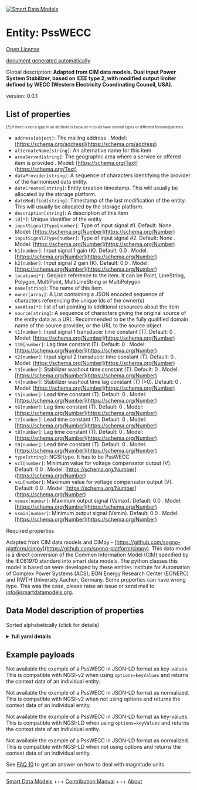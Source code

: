 <!-- 10-Header -->  
[![Smart Data Models](https://smartdatamodels.org/wp-content/uploads/2022/01/SmartDataModels_logo.png "Logo")](https://smartdatamodels.org)  
Entity: PssWECC  
===============<!-- /10-Header -->  
<!-- 15-License -->  
[Open License](https://github.com/smart-data-models//dataModel.EnergyCIM/blob/master/PssWECC/LICENSE.md)  
[document generated automatically](https://docs.google.com/presentation/d/e/2PACX-1vTs-Ng5dIAwkg91oTTUdt8ua7woBXhPnwavZ0FxgR8BsAI_Ek3C5q97Nd94HS8KhP-r_quD4H0fgyt3/pub?start=false&loop=false&delayms=3000#slide=id.gb715ace035_0_60)  
<!-- /15-License -->  
<!-- 20-Description -->  
Global description: **Adapted from CIM data models. Dual input Power System Stabilizer, based on IEEE type 2, with modified output limiter defined by WECC (Western Electricity Coordinating Council, USA).**  
version: 0.0.1  
<!-- /20-Description -->  
<!-- 30-PropertiesList -->  

## List of properties  

<sup><sub>[*] If there is not a type in an attribute is because it could have several types or different formats/patterns</sub></sup>  
- `address[object]`: The mailing address  . Model: [https://schema.org/address](https://schema.org/address)- `alternateName[string]`: An alternative name for this item  - `areaServed[string]`: The geographic area where a service or offered item is provided  . Model: [https://schema.org/Text](https://schema.org/Text)- `dataProvider[string]`: A sequence of characters identifying the provider of the harmonised data entity.  - `dateCreated[string]`: Entity creation timestamp. This will usually be allocated by the storage platform.  - `dateModified[string]`: Timestamp of the last modification of the entity. This will usually be allocated by the storage platform.  - `description[string]`: A description of this item  - `id[*]`: Unique identifier of the entity  - `inputSignal1Type[number]`: Type of input signal #1. Default: None  . Model: [https://schema.org/Number](https://schema.org/Number)- `inputSignal2Type[number]`: Type of input signal #2. Default: None  . Model: [https://schema.org/Number](https://schema.org/Number)- `k1[number]`: Input signal 1 gain  (K). Default: 0.0  . Model: [https://schema.org/Number](https://schema.org/Number)- `k2[number]`: Input signal 2 gain (K). Default: 0.0  . Model: [https://schema.org/Number](https://schema.org/Number)- `location[*]`: Geojson reference to the item. It can be Point, LineString, Polygon, MultiPoint, MultiLineString or MultiPolygon  - `name[string]`: The name of this item.  - `owner[array]`: A List containing a JSON encoded sequence of characters referencing the unique Ids of the owner(s)  - `seeAlso[*]`: list of uri pointing to additional resources about the item  - `source[string]`: A sequence of characters giving the original source of the entity data as a URL. Recommended to be the fully qualified domain name of the source provider, or the URL to the source object.  - `t1[number]`: Input signal 1 transducer time constant (T). Default: 0  . Model: [https://schema.org/Number](https://schema.org/Number)- `t10[number]`: Lag time constant (T). Default: 0  . Model: [https://schema.org/Number](https://schema.org/Number)- `t2[number]`: Input signal 2 transducer time constant (T). Default: 0  . Model: [https://schema.org/Number](https://schema.org/Number)- `t3[number]`: Stabilizer washout time constant (T). Default: 0  . Model: [https://schema.org/Number](https://schema.org/Number)- `t4[number]`: Stabilizer washout time lag constant (T) (>0). Default: 0  . Model: [https://schema.org/Number](https://schema.org/Number)- `t5[number]`: Lead time constant (T). Default: 0  . Model: [https://schema.org/Number](https://schema.org/Number)- `t6[number]`: Lag time constant (T). Default: 0  . Model: [https://schema.org/Number](https://schema.org/Number)- `t7[number]`: Lead time constant (T). Default: 0  . Model: [https://schema.org/Number](https://schema.org/Number)- `t8[number]`: Lag time constant (T). Default: 0  . Model: [https://schema.org/Number](https://schema.org/Number)- `t9[number]`: Lead time constant (T). Default: 0  . Model: [https://schema.org/Number](https://schema.org/Number)- `type[string]`: NGSI type. It has to be PssWECC  - `vcl[number]`: Minimum value for voltage compensator output (V). Default: 0.0  . Model: [https://schema.org/Number](https://schema.org/Number)- `vcu[number]`: Maximum value for voltage compensator output (V). Default: 0.0  . Model: [https://schema.org/Number](https://schema.org/Number)- `vsmax[number]`: Maximum output signal (Vsmax). Default: 0.0  . Model: [https://schema.org/Number](https://schema.org/Number)- `vsmin[number]`: Minimum output signal (Vsmin). Default: 0.0  . Model: [https://schema.org/Number](https://schema.org/Number)<!-- /30-PropertiesList -->  
<!-- 35-RequiredProperties -->  
Required properties  
<!-- /35-RequiredProperties -->  
<!-- 40-RequiredProperties -->  
Adapted from CIM data models and CIMpy - [https://github.com/sogno-platform/cimpy](https://github.com/sogno-platform/cimpy). This data model is a direct conversion of the Common Information Model (CIM) specified by the IEC61970 standard into smart data models. The python classes this model is based on were developed by these entities Institute for Automation of Complex Power Systems (ACS), EON Energy Research Center (EONERC) and RWTH University Aachen, Germany. Some properties can have wrong type. This was the case, please raise an issue or send mail to info@smartdatamodels.org.  
<!-- /40-RequiredProperties -->  
<!-- 50-DataModelHeader -->  
## Data Model description of properties  
Sorted alphabetically (click for details)  
<!-- /50-DataModelHeader -->  
<!-- 60-ModelYaml -->  
<details><summary><strong>full yaml details</strong></summary>    
```yaml  
PssWECC:    
  description: 'Adapted from CIM data models. Dual input Power System Stabilizer, based on IEEE type 2, with modified output limiter defined by WECC (Western Electricity Coordinating Council, USA).'    
  properties:    
    address:    
      description: 'The mailing address'    
      properties:    
        addressCountry:    
          description: 'Property. The country. For example, Spain. Model:''https://schema.org/addressCountry'''    
          type: string    
        addressLocality:    
          description: 'Property. The locality in which the street address is, and which is in the region. Model:''https://schema.org/addressLocality'''    
          type: string    
        addressRegion:    
          description: 'Property. The region in which the locality is, and which is in the country. Model:''https://schema.org/addressRegion'''    
          type: string    
        postOfficeBoxNumber:    
          description: 'Property. The post office box number for PO box addresses. For example, 03578. Model:''https://schema.org/postOfficeBoxNumber'''    
          type: string    
        postalCode:    
          description: 'Property. The postal code. For example, 24004. Model:''https://schema.org/https://schema.org/postalCode'''    
          type: string    
        streetAddress:    
          description: 'Property. The street address. Model:''https://schema.org/streetAddress'''    
          type: string    
      type: object    
      x-ngsi:    
        model: https://schema.org/address    
        type: Property    
    alternateName:    
      description: 'An alternative name for this item'    
      type: string    
      x-ngsi:    
        type: Property    
    areaServed:    
      description: 'The geographic area where a service or offered item is provided'    
      type: string    
      x-ngsi:    
        model: https://schema.org/Text    
        type: Property    
    dataProvider:    
      description: 'A sequence of characters identifying the provider of the harmonised data entity.'    
      type: string    
      x-ngsi:    
        type: Property    
    dateCreated:    
      description: 'Entity creation timestamp. This will usually be allocated by the storage platform.'    
      format: date-time    
      type: string    
      x-ngsi:    
        type: Property    
    dateModified:    
      description: 'Timestamp of the last modification of the entity. This will usually be allocated by the storage platform.'    
      format: date-time    
      type: string    
      x-ngsi:    
        type: Property    
    description:    
      description: 'A description of this item'    
      type: string    
      x-ngsi:    
        type: Property    
    id:    
      anyOf: &psswecc_-_properties_-_owner_-_items_-_anyof    
        - description: 'Property. Identifier format of any NGSI entity'    
          maxLength: 256    
          minLength: 1    
          pattern: ^[\w\-\.\{\}\$\+\*\[\]`|~^@!,:\\]+$    
          type: string    
        - description: 'Property. Identifier format of any NGSI entity'    
          format: uri    
          type: string    
      description: 'Unique identifier of the entity'    
      x-ngsi:    
        type: Property    
    inputSignal1Type:    
      description: "Type of input signal #1. Default: None"    
      type: number    
      x-ngsi:    
        model: https://schema.org/Number    
        type: Property    
    inputSignal2Type:    
      description: "Type of input signal #2. Default: None"    
      type: number    
      x-ngsi:    
        model: https://schema.org/Number    
        type: Property    
    k1:    
      description: 'Input signal 1 gain  (K). Default: 0.0'    
      type: number    
      x-ngsi:    
        model: https://schema.org/Number    
        type: Property    
    k2:    
      description: 'Input signal 2 gain (K). Default: 0.0'    
      type: number    
      x-ngsi:    
        model: https://schema.org/Number    
        type: Property    
    location:    
      description: 'Geojson reference to the item. It can be Point, LineString, Polygon, MultiPoint, MultiLineString or MultiPolygon'    
      oneOf:    
        - description: 'GeoProperty. Geojson reference to the item. Point'    
          properties:    
            bbox:    
              items:    
                type: number    
              minItems: 4    
              type: array    
            coordinates:    
              items:    
                type: number    
              minItems: 2    
              type: array    
            type:    
              enum:    
                - Point    
              type: string    
          required:    
            - type    
            - coordinates    
          title: 'GeoJSON Point'    
          type: object    
        - description: 'GeoProperty. Geojson reference to the item. LineString'    
          properties:    
            bbox:    
              items:    
                type: number    
              minItems: 4    
              type: array    
            coordinates:    
              items:    
                items:    
                  type: number    
                minItems: 2    
                type: array    
              minItems: 2    
              type: array    
            type:    
              enum:    
                - LineString    
              type: string    
          required:    
            - type    
            - coordinates    
          title: 'GeoJSON LineString'    
          type: object    
        - description: 'GeoProperty. Geojson reference to the item. Polygon'    
          properties:    
            bbox:    
              items:    
                type: number    
              minItems: 4    
              type: array    
            coordinates:    
              items:    
                items:    
                  items:    
                    type: number    
                  minItems: 2    
                  type: array    
                minItems: 4    
                type: array    
              type: array    
            type:    
              enum:    
                - Polygon    
              type: string    
          required:    
            - type    
            - coordinates    
          title: 'GeoJSON Polygon'    
          type: object    
        - description: 'GeoProperty. Geojson reference to the item. MultiPoint'    
          properties:    
            bbox:    
              items:    
                type: number    
              minItems: 4    
              type: array    
            coordinates:    
              items:    
                items:    
                  type: number    
                minItems: 2    
                type: array    
              type: array    
            type:    
              enum:    
                - MultiPoint    
              type: string    
          required:    
            - type    
            - coordinates    
          title: 'GeoJSON MultiPoint'    
          type: object    
        - description: 'GeoProperty. Geojson reference to the item. MultiLineString'    
          properties:    
            bbox:    
              items:    
                type: number    
              minItems: 4    
              type: array    
            coordinates:    
              items:    
                items:    
                  items:    
                    type: number    
                  minItems: 2    
                  type: array    
                minItems: 2    
                type: array    
              type: array    
            type:    
              enum:    
                - MultiLineString    
              type: string    
          required:    
            - type    
            - coordinates    
          title: 'GeoJSON MultiLineString'    
          type: object    
        - description: 'GeoProperty. Geojson reference to the item. MultiLineString'    
          properties:    
            bbox:    
              items:    
                type: number    
              minItems: 4    
              type: array    
            coordinates:    
              items:    
                items:    
                  items:    
                    items:    
                      type: number    
                    minItems: 2    
                    type: array    
                  minItems: 4    
                  type: array    
                type: array    
              type: array    
            type:    
              enum:    
                - MultiPolygon    
              type: string    
          required:    
            - type    
            - coordinates    
          title: 'GeoJSON MultiPolygon'    
          type: object    
      x-ngsi:    
        type: GeoProperty    
    name:    
      description: 'The name of this item.'    
      type: string    
      x-ngsi:    
        type: Property    
    owner:    
      description: 'A List containing a JSON encoded sequence of characters referencing the unique Ids of the owner(s)'    
      items:    
        anyOf: *psswecc_-_properties_-_owner_-_items_-_anyof    
        description: 'Property. Unique identifier of the entity'    
      type: array    
      x-ngsi:    
        type: Property    
    seeAlso:    
      description: 'list of uri pointing to additional resources about the item'    
      oneOf:    
        - items:    
            format: uri    
            type: string    
          minItems: 1    
          type: array    
        - format: uri    
          type: string    
      x-ngsi:    
        type: Property    
    source:    
      description: 'A sequence of characters giving the original source of the entity data as a URL. Recommended to be the fully qualified domain name of the source provider, or the URL to the source object.'    
      type: string    
      x-ngsi:    
        type: Property    
    t1:    
      description: 'Input signal 1 transducer time constant (T). Default: 0'    
      type: number    
      x-ngsi:    
        model: https://schema.org/Number    
        type: Property    
    t10:    
      description: 'Lag time constant (T). Default: 0'    
      type: number    
      x-ngsi:    
        model: https://schema.org/Number    
        type: Property    
    t2:    
      description: 'Input signal 2 transducer time constant (T). Default: 0'    
      type: number    
      x-ngsi:    
        model: https://schema.org/Number    
        type: Property    
    t3:    
      description: 'Stabilizer washout time constant (T). Default: 0'    
      type: number    
      x-ngsi:    
        model: https://schema.org/Number    
        type: Property    
    t4:    
      description: 'Stabilizer washout time lag constant (T) (>0). Default: 0'    
      type: number    
      x-ngsi:    
        model: https://schema.org/Number    
        type: Property    
    t5:    
      description: 'Lead time constant (T). Default: 0'    
      type: number    
      x-ngsi:    
        model: https://schema.org/Number    
        type: Property    
    t6:    
      description: 'Lag time constant (T). Default: 0'    
      type: number    
      x-ngsi:    
        model: https://schema.org/Number    
        type: Property    
    t7:    
      description: 'Lead time constant (T). Default: 0'    
      type: number    
      x-ngsi:    
        model: https://schema.org/Number    
        type: Property    
    t8:    
      description: 'Lag time constant (T). Default: 0'    
      type: number    
      x-ngsi:    
        model: https://schema.org/Number    
        type: Property    
    t9:    
      description: 'Lead time constant (T). Default: 0'    
      type: number    
      x-ngsi:    
        model: https://schema.org/Number    
        type: Property    
    type:    
      description: 'NGSI type. It has to be PssWECC'    
      enum:    
        - PssWECC    
      type: string    
      x-ngsi:    
        type: Property    
    vcl:    
      description: 'Minimum value for voltage compensator output (V). Default: 0.0'    
      type: number    
      x-ngsi:    
        model: https://schema.org/Number    
        type: Property    
    vcu:    
      description: 'Maximum value for voltage compensator output (V). Default: 0.0'    
      type: number    
      x-ngsi:    
        model: https://schema.org/Number    
        type: Property    
    vsmax:    
      description: 'Maximum output signal (Vsmax). Default: 0.0'    
      type: number    
      x-ngsi:    
        model: https://schema.org/Number    
        type: Property    
    vsmin:    
      description: 'Minimum output signal (Vsmin). Default: 0.0'    
      type: number    
      x-ngsi:    
        model: https://schema.org/Number    
        type: Property    
  required: []    
  type: object    
  x-derived-from: ""    
  x-disclaimer: 'Redistribution and use in source and binary forms, with or without modification, are permitted  provided that the license conditions are met. Copyleft (c) 2021 Contributors to Smart Data Models Program'    
  x-license-url: https://github.com/smart-data-models/dataModel.EnergyCIM/blob/master/PssWECC/LICENSE.md    
  x-model-schema: https://smart-data-models.github.io/dataModels.CIMEnergyClasses/PssWECC/schema.json    
  x-model-tags: ""    
  x-version: 0.0.1    
```  
</details>    
<!-- /60-ModelYaml -->  
<!-- 70-MiddleNotes -->  
<!-- /70-MiddleNotes -->  
<!-- 80-Examples -->  
## Example payloads    
Not available the example of a PssWECC in JSON-LD format as key-values. This is compatible with NGSI-v2 when  using `options=keyValues` and returns the context data of an individual entity.  
Not available the example of a PssWECC in JSON-LD format as normalized. This is compatible with NGSI-v2 when not using options and returns the context data of an individual entity.  
Not available the example of a PssWECC in JSON-LD format as key-values. This is compatible with NGSI-LD when  using `options=keyValues` and returns the context data of an individual entity.  
Not available the example of a PssWECC in JSON-LD format as normalized. This is compatible with NGSI-LD when not using options and returns the context data of an individual entity.  
<!-- /80-Examples -->  
<!-- 90-FooterNotes -->  
<!-- /90-FooterNotes -->  
<!-- 95-Units -->  
See [FAQ 10](https://smartdatamodels.org/index.php/faqs/) to get an answer on how to deal with magnitude units  
<!-- /95-Units -->  
<!-- 97-LastFooter -->  
---  
[Smart Data Models](https://smartdatamodels.org) +++ [Contribution Manual](https://bit.ly/contribution_manual) +++ [About](https://bit.ly/Introduction_SDM)<!-- /97-LastFooter -->  
